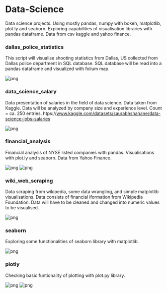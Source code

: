 # Data-Science
Data science projects. Using mostly pandas, numpy with bokeh, matplotlib, plot.ly and seaborn.
Exploring capabilities of visualisation libraries with pandas dataframe.
Data from csv kaggle and yahoo finance.

### dallas_police_statistics ###
This script will visualise shooting statistics from Dallas, US collected from Dallas police department in SQL database.
SQL database will be read into a pandas dataframe and visualized with folium map.

![png](https://github.com/rafaski1/Data-Science/blob/main/dallas.PNG?raw=true)

### data_science_salary ###
Data presentation of salaries in the field of data science. Data taken from Kaggle.
Data will be analyzed by company size and experience level. Count = ca. 250 entries.
htps://www.kaggle.com/datasets/saurabhshahane/data-science-jobs-salaries

![png](https://github.com/rafaski1/Data-Science/blob/main/salary.PNG?raw=true)

### financial_analysis ###
Financial analysis of NYSE listed companies with pandas.
Visualisations with plot.ly and seaborn.
Data from Yahoo Finance.

![png](https://github.com/rafaski1/Data-Science/blob/main/financial_analysis.PNG?raw=true)
![png](https://github.com/rafaski1/Data-Science/blob/main/financial_analysis2.PNG?raw=true)

### wiki_web_scraping ###
Data scraping from wikipedia, some data wrangling, and simple matplotlib visualisations.
Data consists of financial iformation from Wikipedia Foundation.
Data will have to be cleaned and changed into numeric values to be visualised.

![png](https://github.com/rafaski1/Data-Science/blob/main/wiki_foundation.PNG?raw=true)

### seaborn ###
Exploring some functionalities of seaborn library with matplotlib.

![png](https://github.com/rafaski1/Data-Science/blob/main/seaborn.PNG?raw=true)

### plotly ###
Checking basic funtionality of plotting with plot.py library.

![png](https://github.com/rafaski1/Data-Science/blob/main/plotly.PNG?raw=true)
![png](https://github.com/rafaski1/Data-Science/blob/main/plotly2.PNG?raw=true)
